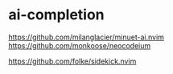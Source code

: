 # ai-completion
https://github.com/milanglacier/minuet-ai.nvim
https://github.com/monkoose/neocodeium

https://github.com/folke/sidekick.nvim
